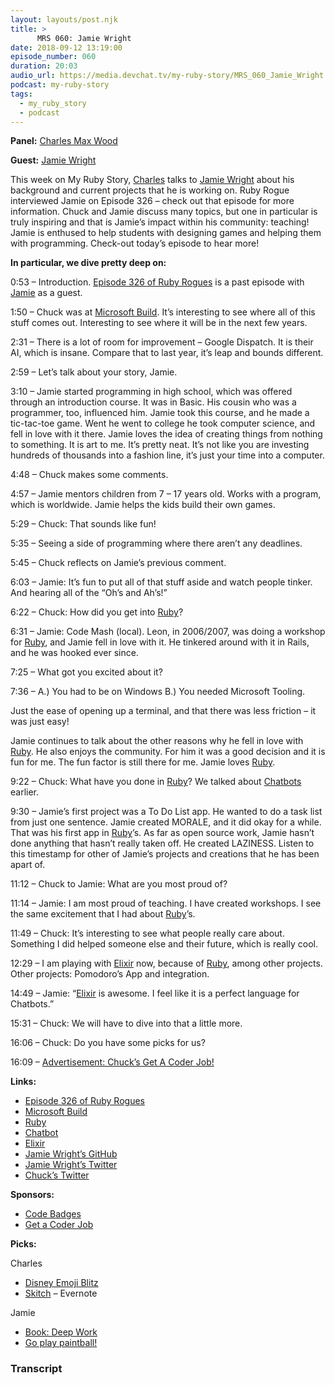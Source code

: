 ```yaml
---
layout: layouts/post.njk
title: >
      MRS 060: Jamie Wright
date: 2018-09-12 13:19:00
episode_number: 060
duration: 20:03
audio_url: https://media.devchat.tv/my-ruby-story/MRS_060_Jamie_Wright.mp3
podcast: my-ruby-story
tags: 
  - my_ruby_story
  - podcast
---
```


 **Panel:** [Charles Max Wood](https://twitter.com/cmaxw?ref_src=twsrc%255Egoogle%257Ctwcamp%255Eserp%257Ctwgr%255Eauthor)

**Guest:** [Jamie Wright](https://twitter.com/jwright?lang=en)

This week on My Ruby Story, [Charles](https://twitter.com/cmaxw?ref_src=twsrc%255Egoogle%257Ctwcamp%255Eserp%257Ctwgr%255Eauthor) talks to [Jamie Wright](https://twitter.com/jwright?lang=en) about his background and current projects that he is working on. Ruby Rogue interviewed Jamie on Episode 326 – check out that episode for more information. Chuck and Jamie discuss many topics, but one in particular is truly inspiring and that is Jamie’s impact within his community: teaching! Jamie is enthused to help students with designing games and helping them with programming. Check-out today’s episode to hear more!&nbsp;

**In particular, we dive pretty deep on:**

0:53 – Introduction. [Episode 326 of Ruby Rogues](https://devchat.tv/ruby-rogues/rr-326-chatbots-jamie-wright/) is a past episode with [Jamie](https://twitter.com/jwright?lang=en) as a guest.

1:50 – Chuck was at [Microsoft Build](https://www.microsoft.com/en-us/build). It’s interesting to see where all of this stuff comes out. Interesting to see where it will be in the next few years.

2:31 – There is a lot of room for improvement – Google Dispatch. It is their AI, which is insane. Compare that to last year, it’s leap and bounds different.

2:59 – Let’s talk about your story, Jamie.

3:10 – Jamie started programming in high school, which was offered through an introduction course. It was in Basic. His cousin who was a programmer, too, influenced him. Jamie took this course, and he made a tic-tac-toe game. Went he went to college he took computer science, and fell in love with it there. Jamie loves the idea of creating things from nothing to something. It is art to me. It’s pretty neat. It’s not like you are investing hundreds of thousands into a fashion line, it’s just your time into a computer.

4:48 – Chuck makes some comments.

4:57 – Jamie mentors children from 7 – 17 years old. Works with a program, which is worldwide. Jamie helps the kids build their own games.

5:29 – Chuck: That sounds like fun!

5:35 – Seeing a side of programming where there aren’t any deadlines.

5:45 – Chuck reflects on Jamie’s previous comment.

6:03 – Jamie: It’s fun to put all of that stuff aside and watch people tinker. And hearing all of the “Oh’s and Ah’s!”

6:22 – Chuck: How did you get into [Ruby](https://www.ruby-lang.org/en/)?

6:31 – Jamie: Code Mash (local). Leon, in 2006/2007, was doing a workshop for [Ruby](https://www.ruby-lang.org/en/), and Jamie fell in love with it. He tinkered around with it in Rails, and he was hooked ever since.

7:25 – What got you excited about it?

7:36 – A.) You had to be on Windows B.) You needed Microsoft Tooling.

Just the ease of opening up a terminal, and that there was less friction – it was just easy!

Jamie continues to talk about the other reasons why he fell in love with [Ruby](https://www.ruby-lang.org/en/). He also enjoys the community. For him it was a good decision and it is fun for me. The fun factor is still there for me. Jamie loves [Ruby](https://www.ruby-lang.org/en/).

9:22 – Chuck: What have you done in [Ruby](https://www.ruby-lang.org/en/)? We talked about [Chatbots](https://en.wikipedia.org/wiki/Chatbot) earlier.

9:30 – Jamie’s first project was a To Do List app. He wanted to do a task list from just one sentence. Jamie created MORALE, and it did okay for a while. That was his first app in [Ruby](https://www.ruby-lang.org/en/)’s. As far as open source work, Jamie hasn’t done anything that hasn’t really taken off. He created LAZINESS. Listen to this timestamp for other of Jamie’s projects and creations that he has been apart of.

11:12 – Chuck to Jamie: What are you most proud of?

11:14 – Jamie: I am most proud of teaching. I have created workshops. I see the same excitement that I had about [Ruby](https://www.ruby-lang.org/en/)’s.

11:49 – Chuck: It’s interesting to see what people really care about. Something I did helped someone else and their future, which is really cool.

12:29 – I am playing with [Elixir](https://elixir-lang.org) now, because of [Ruby](https://www.ruby-lang.org/en/), among other projects. Other projects: Pomodoro’s App and integration.

14:49 – Jamie: “[Elixir](https://elixir-lang.org) is awesome. I feel like it is a perfect language for Chatbots.”

15:31 – Chuck: We will have to dive into that a little more.

16:06 – Chuck: Do you have some picks for us?

16:09 – [Advertisement: Chuck’s Get A Coder Job!](http://getacoderjob.com/)

**Links:**

- [Episode 326 of Ruby Rogues](https://devchat.tv/ruby-rogues/rr-326-chatbots-jamie-wright/)
- [Microsoft Build](https://www.microsoft.com/en-us/build)
- [Ruby](https://www.ruby-lang.org/en/)
- [Chatbot](https://en.wikipedia.org/wiki/Chatbot)
- [Elixir](https://elixir-lang.org)
- [Jamie Wright’s GitHub](https://github.com/jwright)
- [Jamie Wright’s Twitter](https://twitter.com/jwright?lang=en)
- [Chuck’s Twitter](https://twitter.com/cmaxw?ref_src=twsrc%255Egoogle%257Ctwcamp%255Eserp%257Ctwgr%255Eauthor)

**Sponsors:**

- [Code Badges](http://codebadge.org/)
- [Get a Coder Job](http://getacoderjob.com/)

**Picks:**

Charles

- [Disney Emoji Blitz](https://itunes.apple.com/us/app/disney-emoji-blitz/id1017551780?mt=8&)
- [Skitch](https://evernote.com/products/skitch) – Evernote 

Jamie

- [Book: Deep Work](https://www.audible.com/pd/Deep-Work-Audiobook/B0189PX1RQ?source_code=GPAGBSH0508140001&cvosrc=ppc%2520cse.google%2520shopping.195512940&cvo_crid=167185622046&cvo_pid=41680864790&gclid=CPmXoKTNs90CFRBOgQodlgEDCw&gclsrc=ds)
- [Go play paintball!](https://www.nxlpaintball.com)&nbsp;


### Transcript


